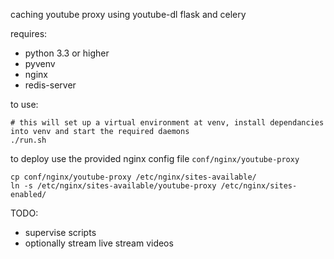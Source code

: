 caching youtube proxy using youtube-dl flask and celery

requires:

* python 3.3 or higher
* pyvenv
* nginx
* redis-server

to use:

    # this will set up a virtual environment at venv, install dependancies into venv and start the required daemons
    ./run.sh

to deploy use the provided nginx config file ``conf/nginx/youtube-proxy``

    cp conf/nginx/youtube-proxy /etc/nginx/sites-available/
    ln -s /etc/nginx/sites-available/youtube-proxy /etc/nginx/sites-enabled/

TODO:

* supervise scripts
* optionally stream live stream videos
